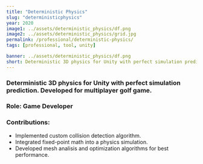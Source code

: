 ```yaml
---
title: "Deterministic Physics"
slug: "deterministicphysics"
year: 2020
image1: ../assets/deterministic_physics/df.png
image2: ../assets/deterministic_physics/grid.jpg
permalink: /professional/deterministic-physics/
tags: [professional, tool, unity]

banner: ../assets/deterministic_physics/df.png
short: Deterministic 3D physics for Unity with perfect simulation prediction. Developed for multiplayer golf game.
---
```


### Deterministic 3D physics for Unity with perfect simulation prediction. Developed for multiplayer golf game.

### Role: **Game Developer**

### Contributions:
* Implemented custom collision detection algorithm.
* Integrated fixed-point math into a physics simulation.
* Developed mesh analisis and optimization algorithms for best performance.